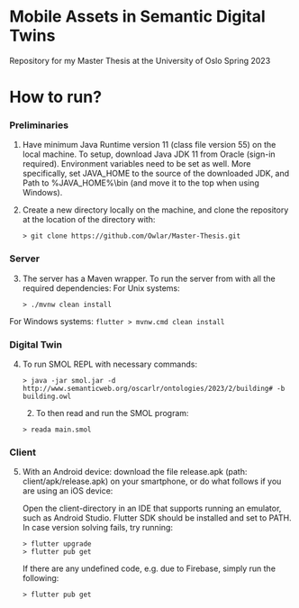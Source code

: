# Mobile Assets in Semantic Digital Twins
Repository for my Master Thesis at the University of Oslo Spring 2023

# How to run?
### Preliminaries
1. Have minimum Java Runtime version 11 (class file version 55) on the local machine. To setup, download Java JDK 11 from Oracle (sign-in required). Environment variables need to be set as well. More specifically, set JAVA_HOME to the source of the downloaded JDK, and Path to %JAVA_HOME%\bin (and move it to the top when using Windows).

2. Create a new directory locally on the machine, and clone the repository at the location of the directory with:
    ````flutter
    > git clone https://github.com/Owlar/Master-Thesis.git
    ````

### Server
3. The server has a Maven wrapper. To run the server from with all the required dependencies:
For Unix systems:
    ````flutter
    > ./mvnw clean install
    ````
For Windows systems:
    ````flutter
    > mvnw.cmd clean install
    ````

### Digital Twin
4.
    To run SMOL REPL with necessary commands:
    ````flutter
    > java -jar smol.jar -d http://www.semanticweb.org/oscarlr/ontologies/2023/2/building# -b building.owl
    ````
    2. To then read and run the SMOL program:
    ````flutter
    > reada main.smol
    ````
    
### Client
5.
    With an Android device: download the file release.apk (path: client/apk/release.apk) on your smartphone, or do what follows if you are using an iOS device:
    
    Open the client-directory in an IDE that supports running an emulator, such as Android Studio. Flutter SDK should be installed and set to PATH. In case version solving fails, try running:
    ````flutter
    > flutter upgrade
    > flutter pub get
    ````
    If there are any undefined code, e.g. due to Firebase, simply run the following:
    ````flutter
    > flutter pub get
    ````
 

